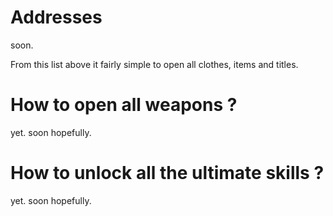 # Addresses
soon.


From this list above it fairly simple to open all clothes, items and titles.

# How to open all weapons ?
yet. soon hopefully.

# How to unlock all the ultimate skills ?
yet. soon hopefully.
